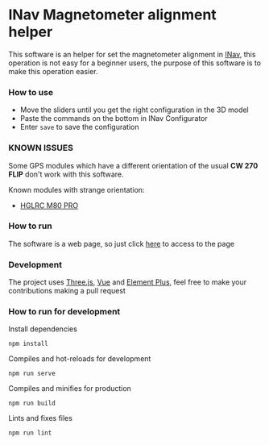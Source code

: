 # INav Magnetometer alignment helper

This software is an helper for set the magnetometer alignment in [INav](https://github.com/iNavFlight/inav),
this operation is not easy for a beginner users, the purpose of this software is to make this operation easier.

### How to use

- Move the sliders until you get the right configuration in the 3D model
- Paste the commands on the bottom in INav Configurator
- Enter `save` to save the configuration

### KNOWN ISSUES
Some GPS modules which have a different orientation of the usual **CW 270 FLIP** don't work with this software. 

Known modules with strange orientation:
- [HGLRC M80 PRO](https://it.banggood.com/custlink/vvvYnWKpCs)

### How to run

The software is a web page, so just click [here](https://kernel-machine.github.io/INavMagAlignHelper/) to access to the page

### Development

The project uses [Three.js](https://github.com/mrdoob/three.js/), [Vue](https://vuejs.org/) and
[Element Plus](https://element-plus.org/en-US/), feel free to make your contributions making a pull request

### How to run for development

Install dependencies

```
npm install
```

Compiles and hot-reloads for development

```
npm run serve
```

Compiles and minifies for production

```
npm run build
```

Lints and fixes files

```
npm run lint
```

